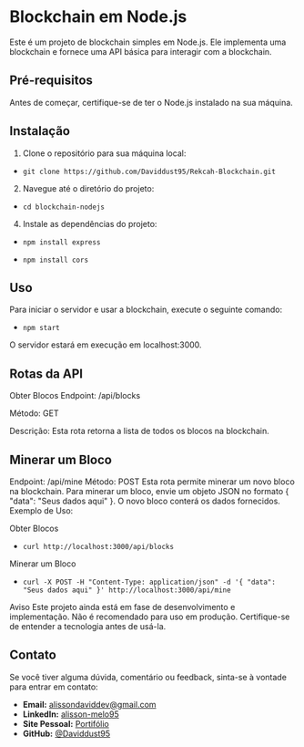 # Blockchain em Node.js

Este é um projeto de blockchain simples em Node.js. Ele implementa uma blockchain e fornece uma API básica para interagir com a blockchain.

## Pré-requisitos

Antes de começar, certifique-se de ter o Node.js instalado na sua máquina.

## Instalação

1. Clone o repositório para sua máquina local:

- ```shell
  git clone https://github.com/Daviddust95/Rekcah-Blockchain.git

2.  Navegue até o diretório do projeto:
- ```shell
  cd blockchain-nodejs

4.  Instale as dependências do projeto:
- ```shell
  npm install express
- ```shell
  npm install cors
## Uso
Para iniciar o servidor e usar a blockchain, execute o seguinte comando:
- ```shell
  npm start
O servidor estará em execução em localhost:3000.

## Rotas da API

Obter Blocos
Endpoint: /api/blocks

Método: GET

Descrição: Esta rota retorna a lista de todos os blocos na blockchain.

## Minerar um Bloco
Endpoint:
/api/mine
Método: POST
Esta rota permite minerar um novo bloco na blockchain. Para minerar um bloco, envie um objeto JSON no formato { "data": "Seus dados aqui" }. O novo bloco conterá os dados fornecidos.
Exemplo de Uso:

Obter Blocos
- ```shell
  curl http://localhost:3000/api/blocks
Minerar um Bloco
- ```shell
  curl -X POST -H "Content-Type: application/json" -d '{ "data": "Seus dados aqui" }' http://localhost:3000/api/mine

Aviso
Este projeto ainda está em fase de desenvolvimento e implementação. Não é recomendado para uso em produção. Certifique-se de entender a tecnologia antes de usá-la.
## Contato
Se você tiver alguma dúvida, comentário ou feedback, sinta-se à vontade para entrar em contato:

- **Email:** alissondaviddev@gmail.com
- **LinkedIn:** [alisson-melo95](https://www.linkedin.com/in/alisson-melo95/) 
- **Site Pessoal:** [Portifólio](https://alissondev.tech)
- **GitHub:** [@Daviddust95](https://github.com/Daviddust95)
